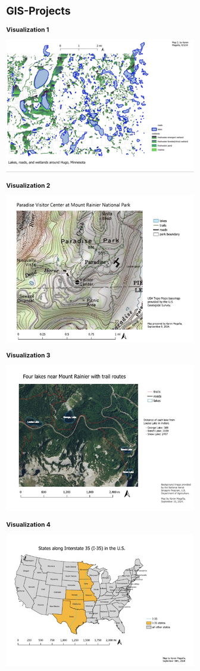# GIS-Projects

### Visualization 1

![Fig1](https://github.com/kmj333/GIS-Projects/blob/main/GISviz1.jpg)

### Visualization 2

![Fig3](https://github.com/kmj333/GIS-Projects/blob/main/GISviz3.jpg)

### Visualization 3
![Fig4](https://github.com/kmj333/GIS-Projects/blob/main/GISviz4.jpg)

### Visualization 4
![Fig5](https://github.com/kmj333/GIS-Projects/blob/main/GISviz5.jpg)


